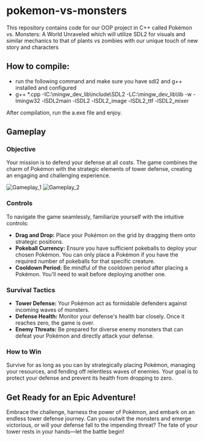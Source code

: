 # pokemon-vs-monsters
This repository contains code for our OOP project in C++ called Pokémon vs. Monsters: A World Unraveled which will utilize SDL2 for visuals and similar mechanics to that of plants vs zombies with our unique touch of new story and characters

## How to compile:
- run the following command and make sure you have sdl2 and g++ installed and configured
- g++ *.cpp -IC:\mingw_dev_lib\include\SDL2 -LC:\mingw_dev_lib\lib -w -lmingw32 -lSDL2main -lSDL2 -lSDL2_image -lSDL2_ttf -lSDL2_mixer

After compilation, run the a.exe file and enjoy.


## Gameplay
### Objective
Your mission is to defend your defense at all costs. The game combines the charm of Pokémon with the strategic elements of tower defense, creating an engaging and challenging experience.

![Gameplay_1](./(images/game_1.jfif))
![Gameplay_2](./(images/game_2.jfif))

### Controls
To navigate the game seamlessly, familiarize yourself with the intuitive controls:

- **Drag and Drop:** Place your Pokémon on the grid by dragging them onto strategic positions.
- **Pokeball Currency:** Ensure you have sufficient pokeballs to deploy your chosen Pokémon. You can only place a Pokémon if you have the required number of pokeballs for that specific creature.
- **Cooldown Period:** Be mindful of the cooldown period after placing a Pokémon. You'll need to wait before deploying another one.

### Survival Tactics
- **Tower Defense:** Your Pokémon act as formidable defenders against incoming waves of monsters.
- **Defense Health:** Monitor your defense's health bar closely. Once it reaches zero, the game is over.
- **Enemy Threats:** Be prepared for diverse enemy monsters that can defeat your Pokémon and directly attack your defense.

### How to Win
Survive for as long as you can by strategically placing Pokémon, managing your resources, and fending off relentless waves of enemies. Your goal is to protect your defense and prevent its health from dropping to zero.

## Get Ready for an Epic Adventure!
Embrace the challenge, harness the power of Pokémon, and embark on an endless tower defense journey. Can you outwit the monsters and emerge victorious, or will your defense fall to the impending threat? The fate of your tower rests in your hands—let the battle begin!
